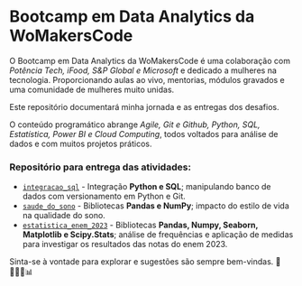 # Bootcamp em Data Analytics da WoMakersCode

O Bootcamp em Data Analytics da WoMakersCode é uma colaboração com *Potência Tech, iFood, S&P Global e Microsoft* e dedicado a mulheres na tecnologia. Proporcionando aulas ao vivo, mentorias, módulos gravados e uma comunidade de mulheres muito unidas.

Este repositório documentará minha jornada e as entregas dos desafios. 

O conteúdo programático abrange *Agile, Git e Github, Python, SQL, Estatística, Power BI e Cloud Computing*, todos voltados para análise de dados e com muitos projetos práticos.

### Repositório para entrega das atividades:

- [`integracao_sql`](https://github.com/milexias/bootcamp_data_analytics/blob/main/integracao_sql.py) - Integração **Python e SQL**; manipulando banco de dados com versionamento em Python e Git.
- [`saude_do_sono`](https://github.com/milexias/bootcamp_data_analytics/blob/main/saude_do_sono.ipynb) - Bibliotecas **Pandas e NumPy**; impacto do estilo de vida na qualidade do sono. 
- [`estatistica_enem_2023`](https://github.com/milexias/bootcamp_data_analytics/blob/main/estatistica_enem_2023.ipynb) - Bibliotecas **Pandas, Numpy, Seaborn, Matplotlib e Scipy.Stats**; análise de frequências e aplicação de medidas para investigar os resultados das notas do enem 2023. 

Sinta-se à vontade para explorar e sugestões são sempre bem-vindas. 🚀👩🏻‍💻📊